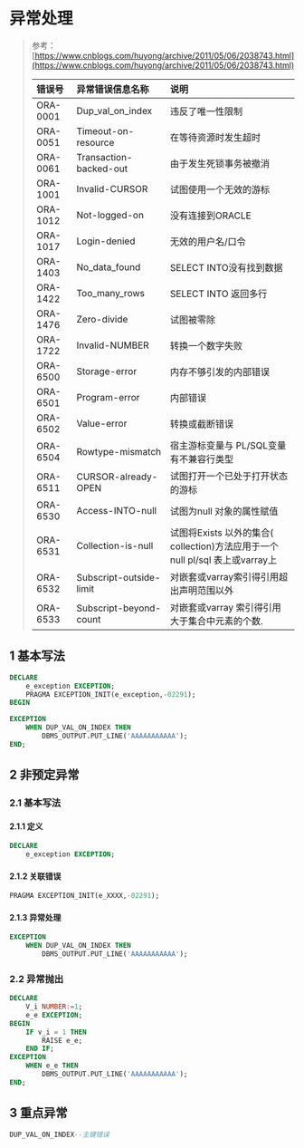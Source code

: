# 异常处理

> 参考：[https://www.cnblogs.com/huyong/archive/2011/05/06/2038743.html](https://www.cnblogs.com/huyong/archive/2011/05/06/2038743.html)
>
> | 错误号 | 异常错误信息名称 | 说明 |
> | :--- | :--- | :--- |
> | ORA-0001 | Dup\_val\_on\_index | 违反了唯一性限制 |
> | ORA-0051 | Timeout-on-resource | 在等待资源时发生超时 |
> | ORA-0061 | Transaction-backed-out | 由于发生死锁事务被撤消 |
> | ORA-1001 | Invalid-CURSOR | 试图使用一个无效的游标 |
> | ORA-1012 | Not-logged-on | 没有连接到ORACLE |
> | ORA-1017 | Login-denied | 无效的用户名/口令 |
> | ORA-1403 | No\_data\_found | SELECT INTO没有找到数据 |
> | ORA-1422 | Too\_many\_rows | SELECT INTO 返回多行 |
> | ORA-1476 | Zero-divide | 试图被零除 |
> | ORA-1722 | Invalid-NUMBER | 转换一个数字失败 |
> | ORA-6500 | Storage-error | 内存不够引发的内部错误 |
> | ORA-6501 | Program-error | 内部错误 |
> | ORA-6502 | Value-error | 转换或截断错误 |
> | ORA-6504 | Rowtype-mismatch | 宿主游标变量与 PL/SQL变量有不兼容行类型 |
> | ORA-6511 | CURSOR-already-OPEN | 试图打开一个已处于打开状态的游标 |
> | ORA-6530 | Access-INTO-null | 试图为null 对象的属性赋值 |
> | ORA-6531 | Collection-is-null | 试图将Exists 以外的集合\( collection\)方法应用于一个null pl/sql 表上或varray上 |
> | ORA-6532 | Subscript-outside-limit | 对嵌套或varray索引得引用超出声明范围以外 |
> | ORA-6533 | Subscript-beyond-count | 对嵌套或varray 索引得引用大于集合中元素的个数. |

## 1 基本写法

```sql
DECLARE
    e_exception EXCEPTION;
    PRAGMA EXCEPTION_INIT(e_exception,-02291);
BEGIN

EXCEPTION
    WHEN DUP_VAL_ON_INDEX THEN
        DBMS_OUTPUT.PUT_LINE('AAAAAAAAAAA');
END;
```

## 2 非预定异常

### 2.1 基本写法

#### 2.1.1 定义

```sql
DECLARE
    e_exception EXCEPTION;
```

#### 2.1.2 关联错误

```sql
PRAGMA EXCEPTION_INIT(e_XXXX,-02291);
```

####  2.1.3 异常处理

```sql
EXCEPTION
    WHEN DUP_VAL_ON_INDEX THEN
        DBMS_OUTPUT.PUT_LINE('AAAAAAAAAAA');
```

### 2.2 异常抛出

```sql
DECLARE
    V_i NUMBER:=1;
    e_e EXCEPTION;
BEGIN
    IF v_i = 1 THEN
        RAISE e_e;
    END IF;
EXCEPTION
    WHEN e_e THEN
        DBMS_OUTPUT.PUT_LINE('AAAAAAAAAAA');
END;
```

## 3 重点异常

```sql
DUP_VAL_ON_INDEX--主键错误
```

